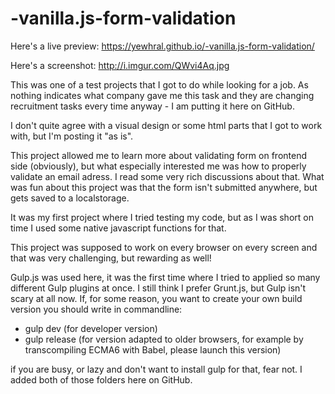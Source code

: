 # -vanilla.js-form-validation

Here's a live preview: https://yewhral.github.io/-vanilla.js-form-validation/

Here's a screenshot: http://i.imgur.com/QWvi4Aq.jpg


This was one of a test projects that I got to do while looking for a job.
As nothing indicates what company gave me this task and they are changing recruitment tasks every time anyway - I am putting it here on GitHub.

I don't quite agree with a visual design or some html parts that I got to work with, but I'm posting it "as is".

This project allowed me to learn more about validating form on frontend side (obviously), but what especially interested me was how to properly validate an email adress.
I read some very rich discussions about that. What was fun about this project was that the form isn't submitted anywhere, but gets saved to a localstorage.

It was my first project where I tried testing my code, but as I was short on time I used some native javascript functions for that.

This project was supposed to work on every browser on every screen and that was very challenging, but rewarding as well!

Gulp.js was used here, it was the first time where I tried to applied so many different Gulp plugins at once. I still think I prefer Grunt.js, but Gulp isn't scary at all now.
If, for some reason, you want to create your own build version you should write in commandline:

- gulp dev (for developer version)
- gulp release (for version adapted to older browsers, for example by transcompiling ECMA6 with Babel, please launch this version)

if you are busy, or lazy and don't want to install gulp for that, fear not. I added both of those folders here on GitHub.